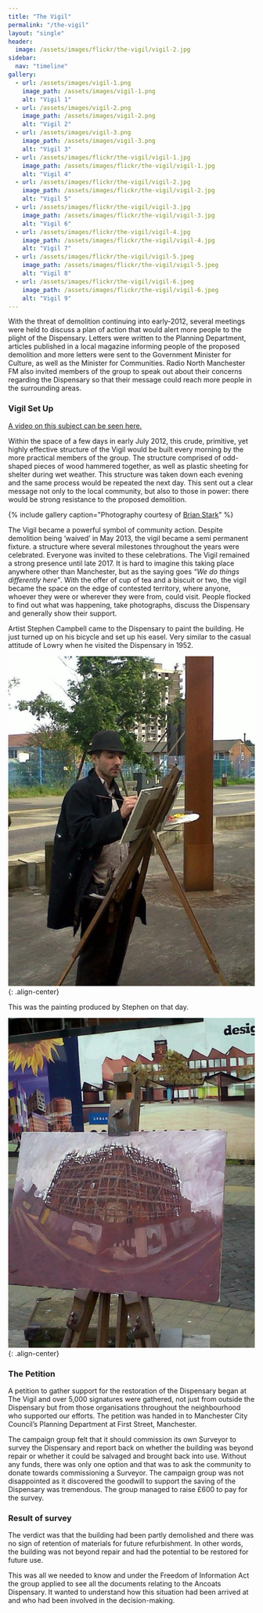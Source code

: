 ```yaml
---
title: "The Vigil"
permalink: "/the-vigil"
layout: "single"
header:
  image: /assets/images/flickr/the-vigil/vigil-2.jpg
sidebar:
  nav: "timeline"
gallery:
  - url: /assets/images/vigil-1.png
    image_path: /assets/images/vigil-1.png
    alt: "Vigil 1"
  - url: /assets/images/vigil-2.png
    image_path: /assets/images/vigil-2.png
    alt: "Vigil 2"
  - url: /assets/images/vigil-3.png
    image_path: /assets/images/vigil-3.png
    alt: "Vigil 3"
  - url: /assets/images/flickr/the-vigil/vigil-1.jpg
    image_path: /assets/images/flickr/the-vigil/vigil-1.jpg
    alt: "Vigil 4"
  - url: /assets/images/flickr/the-vigil/vigil-2.jpg
    image_path: /assets/images/flickr/the-vigil/vigil-2.jpg
    alt: "Vigil 5"
  - url: /assets/images/flickr/the-vigil/vigil-3.jpg
    image_path: /assets/images/flickr/the-vigil/vigil-3.jpg
    alt: "Vigil 6"
  - url: /assets/images/flickr/the-vigil/vigil-4.jpg
    image_path: /assets/images/flickr/the-vigil/vigil-4.jpg
    alt: "Vigil 7"
  - url: /assets/images/flickr/the-vigil/vigil-5.jpeg
    image_path: /assets/images/flickr/the-vigil/vigil-5.jpeg
    alt: "Vigil 8"
  - url: /assets/images/flickr/the-vigil/vigil-6.jpeg
    image_path: /assets/images/flickr/the-vigil/vigil-6.jpeg
    alt: "Vigil 9"
---
```


With the threat of demolition continuing into early-2012, several meetings were held to discuss a plan of action that would alert more people to the plight of the Dispensary. Letters were written to the Planning Department, articles published in a local magazine informing people of the proposed demolition and more letters were sent to the Government Minister for Culture, as well as the Minister for Communities. Radio North Manchester FM also invited members of the group to speak out about their concerns regarding the Dispensary so that their message could reach more people in the surrounding areas. 

### Vigil Set Up 

[A video on this subject can be seen here.](https://fb.watch/34k5CTPsM-/)

Within the space of a few days in early July 2012, this crude, primitive, yet highly effective structure of the Vigil would be built every morning by the more practical members of the group. The structure comprised of odd-shaped pieces of wood hammered together, as well as plastic sheeting for shelter during wet weather. This structure was taken down each evening and the same process would be repeated the next day. This sent out a clear message not only to the local community, but also to those in power: there would be strong resistance to the proposed demolition.

{% include gallery caption="Photography courtesy of [Brian Stark](https://www.facebook.com/Brian-Stark-photography-227909870599755/)" %}

The Vigil became a powerful symbol of community action. Despite demolition being ‘waived’ in May 2013, the vigil became a semi permanent fixture. a structure where several milestones throughout the years were celebrated. Everyone was invited to these celebrations. The Vigil remained a strong presence until late 2017. It is hard to imagine this taking place anywhere other than Manchester, but as the saying goes *“We do things differently here”*. With the offer of cup of tea and a biscuit or two, the vigil became the space on the edge of contested territory, where anyone, whoever they were or wherever they were from, could visit. People flocked to find out what was happening, take photographs, discuss the Dispensary and generally show their support.  

Artist Stephen Campbell came to the Dispensary to paint the building. He just turned up on his bicycle and set up his easel. Very similar to the casual attitude of Lowry when he visited the Dispensary in 1952.

![Artist Stephen Campbell](assets/images/flickr/the-vigil/vigil-painter.jpg){: .align-center}

This was the painting produced by Stephen on that day.

![Vigil Painting](assets/images/flickr/the-vigil/vigil-painting.jpg){: .align-center}

### The Petition

A petition to gather support for the restoration of the Dispensary began at The Vigil and over 5,000 signatures were gathered, not just from outside the Dispensary but from those organisations throughout the neighbourhood who supported our efforts. The petition was handed in to Manchester City Council’s Planning Department at First Street, Manchester.

The campaign group felt that it should commission its own Surveyor to survey the Dispensary and report back on whether the building was beyond repair or whether it could be salvaged and brought back into use.  Without any funds, there was only one option and that was to ask the community to donate towards commissioning a Surveyor.  The campaign group was not disappointed as it discovered the goodwill to support the saving of the Dispensary was tremendous.  The group managed to raise £600 to pay for the survey.  

### Result of survey

The verdict was that the building had been partly demolished and there was no sign of retention of materials for future refurbishment. In other words, the building was not beyond repair and had the potential to be restored for future use.

This was all we needed to know and under the Freedom of Information Act the group applied to see all the documents relating to the Ancoats Dispensary.  It wanted to understand how this situation had been arrived at and who had been involved in the decision-making.
